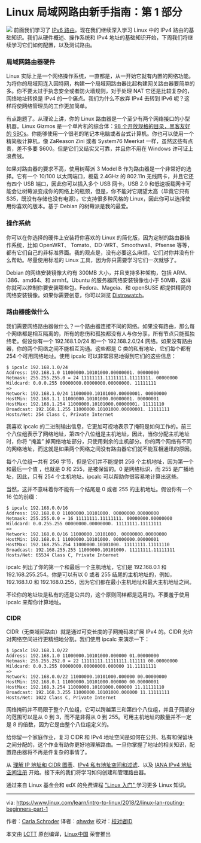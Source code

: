 Linux 局域网路由新手指南：第 1 部分
======

![](https://www.linux.com/sites/lcom/files/styles/rendered_file/public/traffic_warder.jpeg?itok=hZxS_PB4)
前面我们学习了 [IPv6 路由][1]。现在我们继续深入学习 Linux 中的 IPv4 路由的基础知识。我们从硬件概述、操作系统和 IPv4 地址的基础知识开始，下周我们将继续学习它们如何配置，以及测试路由。

### 局域网路由器硬件

Linux 实际上是一个网络操作系统，一直都是，从一开始它就有内置的网络功能。为将你的局域网连入因特网，构建一个局域网路由器比起构建网关路由器要简单的多。你不要太过于执念安全或者防火墙规则，对于处理 NAT 它还是比较复杂的，网络地址转换是 IPv4 的一个痛点。我们为什么不放弃 IPv4 去转到 IPv6 呢？这样将使网络管理员的工作更加简单。

有点跑题了。从理论上讲，你的 Linux 路由器是一个至少有两个网络接口的小型机器。Linux Gizmos 是一个单片机的综合体：[98 个开放规格的目录，黑客友好的 SBCs][2]。你能够使用一个很老的笔记本电脑或者台式计算机。你也可以使用一个精简版计算机，像 ZaReason Zini 或者 System76 Meerkat 一样，虽然这些有点贵，差不多要 $600。但是它们又结实又可靠，并且你不用在 Windows 许可证上浪费钱。

如果对路由器的要求不高，使用树莓派 3 Model B 作为路由器是一个非常好的选择。它有一个 10/100 以太网端口，板载 2.4GHz 的 802.11n 无线网卡，并且它还有四个 USB 端口，因此你可以插入多个 USB 网卡。USB 2.0 和低速板载网卡可能会让树莓派变成你的网络上的瓶颈，但是，你不能对它期望太高（毕竟它只有 $35，既没有存储也没有电源）。它支持很多种风格的 Linux，因此你可以选择使用你喜欢的版本。基于 Debian 的树莓派是我的最爱。

### 操作系统

你可以在你选择的硬件上安装将你喜欢的 Linux 的简化版，因为定制的路由器操作系统，比如 OpenWRT、 Tomato、DD-WRT、Smoothwall、Pfsense 等等，都有它们自己的非标准界面。我的观点是，没有必要这么麻烦，它们对你并没有什么帮助。尽量使用标准的 Linux 工具，因为你只需要学习它们一次就够了。

Debian 的网络安装镜像大约有 300MB 大小，并且支持多种架构，包括 ARM、i386、amd64、和 armhf。Ubuntu 的服务器网络安装镜像也小于 50MB，这样你就可以控制你要安装哪些包。Fedora、Mageia、和 openSUSE 都提供精简的网络安装镜像。如果你需要创意，你可以浏览 [Distrowatch][3]。

### 路由器能做什么

我们需要网络路由器做什么？一个路由器连接不同的网络。如果没有路由，那么每个网络都是相互隔离的，所有的悲伤和孤独都没有人与你分享，所有节点只能孤独终老。假设你有一个 192.168.1.0/24 和一个 192.168.2.0/24 网络。如果没有路由器，你的两个网络之间不能相互沟通。这些都是 C 类的私有地址，它们每个都有 254 个可用网络地址。使用 ipcalc 可以非常容易地得到它们的这些信息：
```
$ ipcalc 192.168.1.0/24
Address: 192.168.1.0 11000000.10101000.00000001. 00000000
Netmask: 255.255.255.0 = 24 11111111.11111111.11111111. 00000000
Wildcard: 0.0.0.255 00000000.00000000.00000000. 11111111
=>
Network: 192.168.1.0/24 11000000.10101000.00000001. 00000000
HostMin: 192.168.1.1 11000000.10101000.00000001. 00000001
HostMax: 192.168.1.254 11000000.10101000.00000001. 11111110
Broadcast: 192.168.1.255 11000000.10101000.00000001. 11111111
Hosts/Net: 254 Class C, Private Internet

```

我喜欢 ipcalc 的二进制输出信息，它更加可视地表示了掩码是如何工作的。前三个八位组表示了网络地址，第四个八位组是主机地址，因此，当你分配主机地址时，你将 “掩盖” 掉网络地址部分，只使用剩余的主机部分。你的两个网络有不同的网络地址，而这就是如果两个网络之间没有路由器它们就不能互相通讯的原因。

每个八位组一共有 256 字节，但是它们并不能提供 256 个主机地址，因为第一个和最后一个值 ，也就是 0 和 255，是被保留的。0 是网络标识，而 255 是广播地址，因此，只有 254 个主机地址。ipcalc 可以帮助你很容易地计算出这些。

当然，这并不意味着你不能有一个结尾是 0 或者 255 的主机地址。假设你有一个 16 位的前缀：
```
$ ipcalc 192.168.0.0/16
Address: 192.168.0.0 11000000.10101000. 00000000.00000000
Netmask: 255.255.0.0 = 16 11111111.11111111. 00000000.00000000
Wildcard: 0.0.255.255 00000000.00000000. 11111111.11111111
=>
Network: 192.168.0.0/16 11000000.10101000. 00000000.00000000
HostMin: 192.168.0.1 11000000.10101000. 00000000.00000001
HostMax: 192.168.255.254 11000000.10101000. 11111111.11111110
Broadcast: 192.168.255.255 11000000.10101000. 11111111.11111111
Hosts/Net: 65534 Class C, Private Internet

```

ipcalc 列出了你的第一个和最后一个主机地址，它们是 192.168.0.1 和 192.168.255.254。你是可以有以 0 或者 255 结尾的主机地址的，例如，192.168.1.0 和 192.168.0.255，因为它们都在最小主机地址和最大主机地址之间。

不论你的地址块是私有的还是公共的，这个原则同样都是适用的。不要羞于使用 ipcalc 来帮你计算地址。

### CIDR

CIDR（无类域间路由）就是通过可变长度的子网掩码来扩展 IPv4 的。CIDR 允许对网络空间进行更精细地分割。我们使用 ipcalc 来演示一下：
```
$ ipcalc 192.168.1.0/22
Address: 192.168.1.0 11000000.10101000.000000 01.00000000
Netmask: 255.255.252.0 = 22 11111111.11111111.111111 00.00000000
Wildcard: 0.0.3.255 00000000.00000000.000000 11.11111111
=>
Network: 192.168.0.0/22 11000000.10101000.000000 00.00000000
HostMin: 192.168.0.1 11000000.10101000.000000 00.00000001
HostMax: 192.168.3.254 11000000.10101000.000000 11.11111110
Broadcast: 192.168.3.255 11000000.10101000.000000 11.11111111
Hosts/Net: 1022 Class C, Private Internet

```

网络掩码并不局限于整个八位组，它可以跨越第三和第四个八位组，并且子网部分的范围可以是从 0 到 3，而不是非得从 0 到 255。可用主机地址的数量并不一定是 8 的倍数，因为它是由整个八位组定义的。

给你留一个家庭作业，复习 CIDR 和 IPv4 地址空间是如何在公共、私有和保留块之间分配的，这个作业有助你更好地理解路由。一旦你掌握了地址的相关知识，配置路由器将不再是件复杂的事情了。

从 [理解 IP 地址和 CIDR 图表][4]、[IPv4 私有地址空间和过滤][5]、以及 [IANA IPv4 地址空间注册][6] 开始。接下来的我们将学习如何创建和管理路由器。

通过来自 Linux 基金会和 edX 的免费课程 ["Linux 入门" ][7]学习更多 Linux 知识。

--------------------------------------------------------------------------------

via: https://www.linux.com/learn/intro-to-linux/2018/2/linux-lan-routing-beginners-part-1

作者：[Carla Schroder][a]
译者：[qhwdw](https://github.com/qhwdw)
校对：[校对者ID](https://github.com/校对者ID)

本文由 [LCTT](https://github.com/LCTT/TranslateProject) 原创编译，[Linux中国](https://linux.cn/) 荣誉推出

[a]:https://www.linux.com/users/cschroder
[1]:https://www.linux.com/learn/intro-to-linux/2017/7/practical-networking-linux-admins-ipv6-routing
[2]:http://linuxgizmos.com/catalog-of-98-open-spec-hacker-friendly-sbcs/#catalog
[3]:http://distrowatch.org/
[4]:https://www.ripe.net/about-us/press-centre/understanding-ip-addressing
[5]:https://www.arin.net/knowledge/address_filters.html
[6]:https://www.iana.org/assignments/ipv4-address-space/ipv4-address-space.xhtml
[7]:https://training.linuxfoundation.org/linux-courses/system-administration-training/introduction-to-linux

